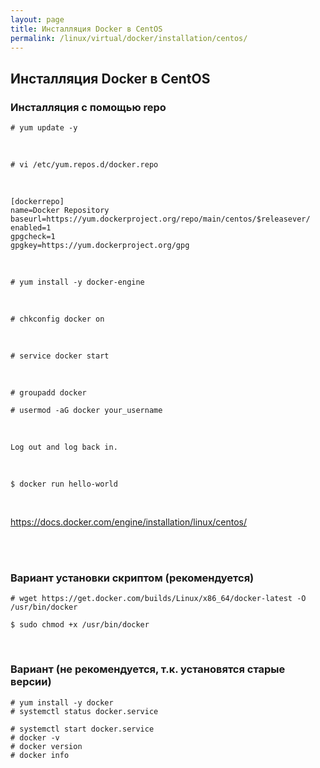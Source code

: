```yaml
---
layout: page
title: Инсталляция Docker в CentOS
permalink: /linux/virtual/docker/installation/centos/
---
```



## Инсталляция Docker в CentOS


### Инсталляция с помощью repo

    # yum update -y

<br/>

    # vi /etc/yum.repos.d/docker.repo

 <br/>

    [dockerrepo]
    name=Docker Repository
    baseurl=https://yum.dockerproject.org/repo/main/centos/$releasever/
    enabled=1
    gpgcheck=1
    gpgkey=https://yum.dockerproject.org/gpg


<br/>

    # yum install -y docker-engine

<br/>

    # chkconfig docker on

<br/>

    # service docker start

<br/>

    # groupadd docker

    # usermod -aG docker your_username

<br/>

    Log out and log back in.


<br/>

    $ docker run hello-world

<br/>


https://docs.docker.com/engine/installation/linux/centos/

<br/>
<br/>

### Вариант установки скриптом (рекомендуется)

    # wget https://get.docker.com/builds/Linux/x86_64/docker-latest -O /usr/bin/docker

    $ sudo chmod +x /usr/bin/docker


<br/>

### Вариант (не рекомендуется, т.к. установятся старые версии)

    # yum install -y docker
    # systemctl status docker.service

    # systemctl start docker.service
    # docker -v
    # docker version
    # docker info
